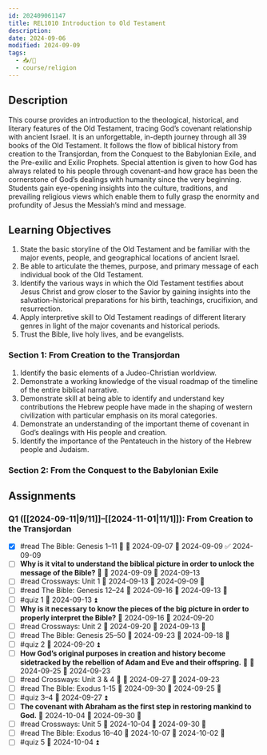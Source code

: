 ```yaml
---
id: 202409061147
title: REL1010 Introduction to Old Testament
description: 
date: 2024-09-06
modified: 2024-09-09
tags:
  - 📥/🌲
  - course/religion
---
```


## Description

This course provides an introduction to the theological, historical, and literary features of the Old Testament, tracing God’s covenant relationship with ancient Israel. It is an unforgettable, in-depth journey through all 39 books of the Old Testament. It follows the flow of biblical history from creation to the Transjordan, from the Conquest to the Babylonian Exile, and the Pre-exilic and Exilic Prophets. Special attention is given to how God has always related to his people through covenant–and how grace has been the cornerstone of God’s dealings with humanity since the very beginning. Students gain eye-opening insights into the culture, traditions, and prevailing religious views which enable them to fully grasp the enormity and profundity of Jesus the Messiah’s mind and message.

## Learning Objectives

1. State the basic storyline of the Old Testament and be familiar with the major events, people, and geographical locations of ancient Israel.
2. Be able to articulate the themes, purpose, and primary message of each individual book of the Old Testament.
3. Identify the various ways in which the Old Testament testifies about Jesus Christ and grow closer to the Savior by gaining insights into the salvation-historical preparations for his birth, teachings, crucifixion, and resurrection.
4. Apply interpretive skill to Old Testament readings of different literary genres in light of the major covenants and historical periods.
5. Trust the Bible, live holy lives, and be evangelists.

### Section 1: From Creation to the Transjordan

1. Identify the basic elements of a Judeo-Christian worldview.
2. Demonstrate a working knowledge of the visual roadmap of the timeline of the entire biblical narrative.
3. Demonstrate skill at being able to identify and understand key contributions the Hebrew people have made in the shaping of western civilization with particular emphasis on its moral categories.
4. Demonstrate an understanding of the important theme of covenant in God’s dealings with His people and creation.
5. Identify the importance of the Pentateuch in the history of the Hebrew people and Judaism.

### Section 2: From the Conquest to the Babylonian Exile

## Assignments

### Q1 ([[2024-09-11|9/11]]–[[2024-11-01|11/1]]): From Creation to the Transjordan

- [x] #read The Bible: Genesis 1–11 🔽 🛫 2024-09-07 📅 2024-09-09 ✅ 2024-09-09
- [ ] **Why is it vital to understand the biblical picture in order to unlock the message of the Bible?** 🔺 🛫 2024-09-09 📅 2024-09-13
- [ ] #read Crossways: Unit 1 📅 2024-09-13 🛫 2024-09-09 🔼 
- [ ] #read The Bible: Genesis 12–24 📅 2024-09-16 🛫 2024-09-13 🔽 
- [ ] #quiz 1 📅 2024-09-13 ⏫ 
- [ ] **Why is it necessary to know the pieces of the big picture in order to properly interpret the Bible?** 🛫 2024-09-16 📅 2024-09-20 
- [ ] #read Crossways: Unit 2 📅 2024-09-20 🛫 2024-09-13 🔼 
- [ ] #read The Bible: Genesis 25–50 📅 2024-09-23 🛫 2024-09-18 🔽 
- [ ] #quiz 2 📅 2024-09-20 ⏫ 
- [ ] **How God’s original purposes in creation and history become sidetracked by the rebellion of Adam and Eve and their offspring.** 🔺 📅 2024-09-25 🛫 2024-09-23 
- [ ] #read Crossways: Unit 3 & 4 🔽 📅 2024-09-27 🛫 2024-09-23 
- [ ] #read The Bible: Exodus 1-15 📅 2024-09-30 🛫 2024-09-25 🔽 
- [ ] #quiz 3–4 📅 2024-09-27 ⏫ 
- [ ] **The covenant with Abraham as the first step in restoring mankind to God.** 📅 2024-10-04 🛫 2024-09-30 🔺 
- [ ] #read Crossways: Unit 5 📅 2024-10-04 🛫 2024-09-30 🔽 
- [ ] #read The Bible: Exodus 16–40 📅 2024-10-07 🛫 2024-10-02 🔼 
- [ ] #quiz 5 📅 2024-10-04 ⏫ 
